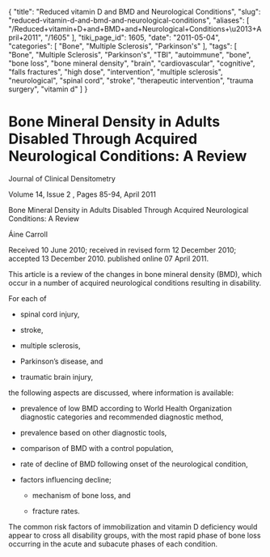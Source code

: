 {
    "title": "Reduced vitamin D and BMD and Neurological Conditions",
    "slug": "reduced-vitamin-d-and-bmd-and-neurological-conditions",
    "aliases": [
        "/Reduced+vitamin+D+and+BMD+and+Neurological+Conditions+\u2013+April+2011",
        "/1605"
    ],
    "tiki_page_id": 1605,
    "date": "2011-05-04",
    "categories": [
        "Bone",
        "Multiple Sclerosis",
        "Parkinson's"
    ],
    "tags": [
        "Bone",
        "Multiple Sclerosis",
        "Parkinson's",
        "TBI",
        "autoimmune",
        "bone",
        "bone loss",
        "bone mineral density",
        "brain",
        "cardiovascular",
        "cognitive",
        "falls fractures",
        "high dose",
        "intervention",
        "multiple sclerosis",
        "neurological",
        "spinal cord",
        "stroke",
        "therapeutic intervention",
        "trauma surgery",
        "vitamin d"
    ]
}


# Bone Mineral Density in Adults Disabled Through Acquired Neurological Conditions: A Review

Journal of Clinical Densitometry

Volume 14, Issue 2 , Pages 85-94, April 2011

Bone Mineral Density in Adults Disabled Through Acquired Neurological Conditions: A Review

Áine Carroll

Received 10 June 2010; received in revised form 12 December 2010; accepted 13 December 2010. published online 07 April 2011.

This article is a review of the changes in bone mineral density (BMD), which occur in a number of acquired neurological conditions resulting in disability. 

For each of 

* spinal cord injury, 

* stroke, 

* multiple sclerosis, 

* Parkinson’s disease, and 

* traumatic brain injury, 

the following aspects are discussed, where information is available: 

* prevalence of low BMD according to World Health Organization diagnostic categories and recommended diagnostic method, 

* prevalence based on other diagnostic tools, 

* comparison of BMD with a control population, 

* rate of decline of BMD following onset of the neurological condition, 

* factors influencing decline; 

   * mechanism of bone loss, and 

   * fracture rates. 

The common risk factors of immobilization and vitamin D deficiency would appear to cross all disability groups, with the most rapid phase of bone loss occurring in the acute and subacute phases of each condition.